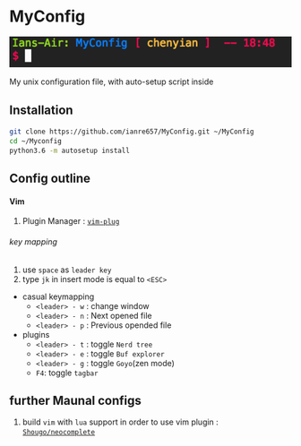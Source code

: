 # MyConfig

![Bash promt](./pic/my_bash_promt.png)

My unix configuration file, with auto-setup script inside

## Installation
```sh
git clone https://github.com/ianre657/MyConfig.git ~/MyConfig
cd ~/Myconfig
python3.6 -m autosetup install
```

## Config outline

#### Vim

1. Plugin Manager : [`vim-plug`](https://github.com/junegunn/vim-plug)

###### key mapping
1. use `space` as `leader key`
2. type `jk` in insert mode is equal to `<ESC>`
 + casual keymapping
    + `<leader> - w` : change window
    + `<leader> - n` : Next opened file
    + `<leader> - p` : Previous opended file
 + plugins 
    + `<leader> - t` : toggle `Nerd tree`
    + `<leader> - e` : toggle `Buf explorer`
    + `<leader> - g` : toggle `Goyo`(zen mode) 
    + `F4`: toggle `tagbar`


## further Maunal configs
1. build `vim` with `lua` support in order to use vim plugin : [`Shougo/neocomplete`](https://github.com/Shougo/neocomplete.vim) 

